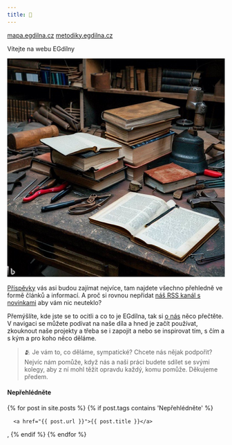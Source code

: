 ```yaml
---
title: 👋
---
```


[mapa.egdilna.cz](http://mapa.egdilna.cz) [metodiky.egdilna.cz](http://metodiky.egdilna.cz)

Vítejte na webu EGdílny

![Ilustrační obrázek dílny se stolem a notebooky, knihami zákonů, nářadím a bordelem](dilna.jpg)

[Příspěvky](prispevky) vás asi budou zajímat nejvíce, tam najdete všechno přehledně ve formě článků a informací. A proč si rovnou nepřidat [náš RSS kanál s novinkami](feed.xml) aby vám nic neuteklo?

Přemýšlíte, kde jste se to ocitli a co to je EGdílna, tak si [o nás](about) něco přečtěte. V navigaci se můžete podívat na naše díla a hned je začít používat, zkouknout naše projekty a třeba se i zapojit a nebo se inspirovat tím, s čím a s kým a pro koho něco děláme.

> 🫂 Je vám to, co děláme, sympatické? Chcete nás nějak podpořit? Nejvíc nám pomůže, když nás a naši práci budete sdílet se svými kolegy, aby z ní mohl těžit opravdu každý, komu pomůže. Děkujeme předem.



#### Nepřehlédněte



<div>
{% for post in site.posts %}
  {% if post.tags contains 'Nepřehlédněte' %}

      <a href="{{ post.url }}">{{ post.title }}</a>
, 
  {% endif %}
{% endfor %}
</div>

